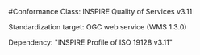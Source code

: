 #Conformance Class: INSPIRE Quality of Services v3.11

Standardization target: OGC web service (WMS 1.3.0)

Dependency: "INSPIRE Profile of ISO 19128 v3.11"